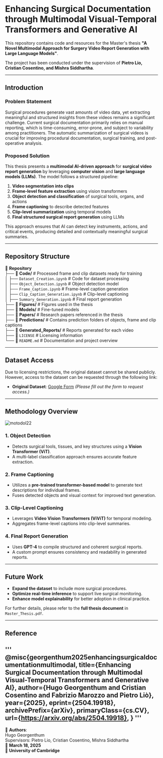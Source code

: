 # Enhancing Surgical Documentation through Multimodal Visual-Temporal Transformers and Generative AI

This repository contains code and resources for the Master's thesis **"A Novel Multimodal Approach for Surgery Video Report Generation with Large Language Models"**.

The project has been conducted under the supervision of **Pietro Lio, Cristian Cosentino, and Mishra Siddhartha**.

---

## Introduction

### Problem Statement

Surgical procedures generate vast amounts of video data, yet extracting meaningful and structured insights from these videos remains a significant challenge. Current surgical documentation primarily relies on manual reporting, which is time-consuming, error-prone, and subject to variability among practitioners. The automatic summarization of surgical videos is crucial for improving procedural documentation, surgical training, and post-operative analysis.

### Proposed Solution

This thesis presents a **multimodal AI-driven approach** for **surgical video report generation** by leveraging **computer vision** and **large language models (LLMs)**. The model follows a structured pipeline:

1. **Video segmentation into clips**
2. **Frame-level feature extraction** using vision transformers
3. **Object detection and classification** of surgical tools, organs, and actions
4. **Frame captioning** to describe detected features
5. **Clip-level summarization** using temporal models
6. **Final structured surgical report generation** using LLMs

This approach ensures that AI can detect key instruments, actions, and critical events, producing detailed and contextually meaningful surgical summaries.

---

## Repository Structure

📂 **Repository**  
├── 📁 **Code/**   # Processed frame and clip datasets ready for training  
│   ├── `Dataset_Creation.ipynb`    # Code for dataset processing  
│   ├── `Object_Detection.ipynb`    # Object detection model  
│   ├── `Frame_Caption.ipynb`       # Frame-level caption generation  
│   ├── `Clip_Caption_Generation.ipynb`  # Clip-level captioning  
│   ├── `Summary_Generation.ipynb`  # Final report generation  
├── 📁 **Figures/**   # Figures used in the thesis                
├── 📁 **Models/**  # Fine-tuned models  
├── 📁 **Papers/**    # Research papers referenced in the thesis  
├── 📁 **Predictions/**  # Contains prediction folders of objects, frame and clip captions  
├── 📄 **Generated_Reports/**  # Reports generated for each video  
├── 📄 `LICENSE`  # Licensing information  
└── 📄 `README.md`  # Documentation and project overview   

---

## Dataset Access

Due to licensing restrictions, the original dataset cannot be shared publicly. However, access to the dataset can be requested through the following link:

- **Original Dataset**: [Google Form](https://forms.gle/GbMj8TwNoNpMUJuv9) *(Please fill out the form to request access.)*

---

## Methodology Overview

![motodol22](https://github.com/user-attachments/assets/095b3cca-f8da-49ef-b360-7e589b674a43)


### 1. **Object Detection**
- Detects surgical tools, tissues, and key structures using a **Vision Transformer (ViT)**.
- A multi-label classification approach ensures accurate feature extraction.

### 2. **Frame Captioning**
- Utilizes a **pre-trained transformer-based model** to generate text descriptions for individual frames.
- Fuses detected objects and visual context for improved text generation.

### 3. **Clip-Level Captioning**
- Leverages **Video Vision Transformers (ViViT)** for temporal modeling.
- Aggregates frame-level captions into clip-level summaries.

### 4. **Final Report Generation**
- Uses **GPT-4** to compile structured and coherent surgical reports.
- A custom prompt ensures consistency and readability in generated reports.


---

## Future Work

- **Expand the dataset** to include more surgical procedures.
- **Optimize real-time inference** to support live surgical monitoring.
- **Enhance model explainability** for better adoption in clinical practice.

For further details, please refer to the **full thesis document** in `Master_Thesis.pdf`.

---

## Reference 
'''
@misc{georgenthum2025enhancingsurgicaldocumentationmultimodal,
      title={Enhancing Surgical Documentation through Multimodal Visual-Temporal Transformers and Generative AI}, 
      author={Hugo Georgenthum and Cristian Cosentino and Fabrizio Marozzo and Pietro Liò},
      year={2025},
      eprint={2504.19918},
      archivePrefix={arXiv},
      primaryClass={cs.CV},
      url={https://arxiv.org/abs/2504.19918}, 
}
'''
---
📌 **Authors**:  
Hugo Georgenthum  
Supervisors: Pietro Lio, Cristian Cosentino, Mishra Siddhartha  
📅 **March 18, 2025**  
📍 **University of Cambridge**



